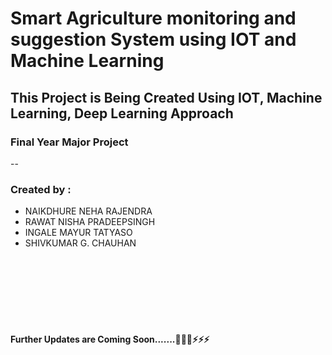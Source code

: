 # Smart Agriculture monitoring and suggestion System using IOT and Machine Learning

## This Project is Being Created Using IOT, Machine Learning, Deep Learning Approach
### Final Year Major Project

--
<h3>Created by :</h3>
<ul>
    <li>NAIKDHURE NEHA RAJENDRA</li>
    <li>RAWAT NISHA PRADEEPSINGH</li>
    <li>INGALE MAYUR TATYASO</li>
    <li>SHIVKUMAR G. CHAUHAN</li>
</ul>
<br/>
<br/>
<br/>
<br/>
<br/>
<br/>
<h4>
Further Updates are Coming Soon.......🚀🚀🚀⚡⚡⚡
</h4>
